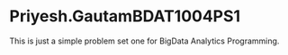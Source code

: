 # Priyesh.GautamBDAT1004PS1
This is just a simple problem set one for BigData Analytics Programming.
